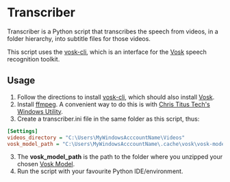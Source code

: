 # Transcriber
Transcriber is a Python script that transcribes the speech from videos, in a folder hierarchy, into subtitle files for those videos.

This script uses the [vosk-cli](https://github.com/elan-ev/vosk-cli), which is an interface for the [Vosk](https://alphacephei.com/vosk/) speech recognition toolkit. 

## Usage
1. Follow the directions to install [vosk-cli](https://github.com/elan-ev/vosk-cli), which should also install [Vosk](https://alphacephei.com/vosk/).
2. Install [ffmpeg](https://www.ffmpeg.org/). A convenient way to do this is with [Chris Titus Tech's Windows Utility](https://github.com/ChrisTitusTech/winutil).
2. Create a transcriber.ini file in the same folder as this script, thus:

```ini
[Settings]
videos_directory = "C:\Users\MyWindowsAcccountName\Videos"
vosk_model_path = "C:\Users\MyWindowsAcccountName\.cache\vosk\vosk-model-en-us-0.22"
```
3. The **vosk_model_path** is the path to the folder where you unzipped your chosen [Vosk Model](https://alphacephei.com/vosk/models).
4. Run the script with your favourite Python IDE/environment.
